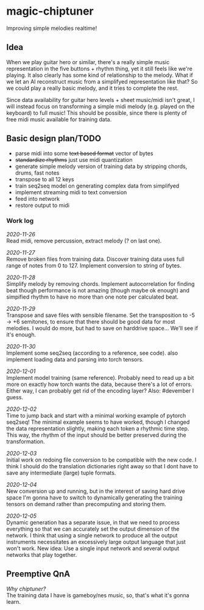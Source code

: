 # magic-chiptuner
Improving simple melodies realtime!

## Idea
When we play guitar hero or similar, there's a really simple music representation
in the five buttons + rhythm thing, yet it still feels like we're playing.
It also clearly has some kind of relationship to the melody. What if we let an
AI reconstruct music from a simplifyed representation like that? So we could
play a really basic melody, and it tries to complete the rest.

Since data availability for guitar hero levels + sheet music/midi isn't great,
I will instead focus on transforming a simple midi melody (e.g. played on the 
keyboard) to full music! This should be possible, since there is plenty of free
midi music available for training data.

## Basic design plan/TODO
- parse midi into some ~~text based format~~ vector of bytes
- ~~standardize rhythms~~ just use midi quantization
- generate simple melody version of training data by stripping chords, drums, fast notes
- transpose to all 12 keys
- train seq2seq model on generating complex data from simplifyed
- implement streaming midi to text conversion
- feed into network
- restore output to midi

### Work log ###
_2020-11-26_  
Read midi, remove percussion, extract melody (? on last one).

_2020-11-27_  
Remove broken files from training data. Discover training data uses full range
of notes from 0 to 127. Implement conversion to string of bytes.

_2020-11-28_  
Simplify melody by removing chords. Implement autocorrelation for finding beat
though performance is not amazing (though maybe ok enough) and simpified rhythm
to have no more than one note per calculated beat.

_2020-11-29_  
Transpose and save files with sensible filename. Set the transposition to
-5 -> +6 semitones, to ensure that there should be good data for most melodies.
I would do more, but had to save on harddrive space... We'll see if it's enough.

_2020-11-30_  
Implement some seq2seq (according to a reference, see code). also implement loading
data and parsing into torch tensors.

_2020-12-01_  
Implement model training (same reference). Probably need to read up a bit more on
exactly how torch wants the data, because there's a lot of errors. Either way,
I can probably get rid of the encoding layer? Also: #devember I guess.

_2020-12-02_  
Time to jump back and start with a minimal working example of pytorch seq2seq!
The minimal example seems to have worked, though I changed the data representation
slightly, making each token a rhythmic time step. This way, the rhythm of the
input should be better preserved during the transformation.

_2020-12-03_  
Initial work on redoing file conversion to be compatible with the new code. I think
I should do the translation dictionaries right away so that I dont have to save
any intermediate (large) tuple formats.

_2020-12-04_  
New conversion up and running, but in the interest of saving hard drive space
I'm gonna have to switch to dynamically generating the training tensors on demand
rather than precomputing and storing them.

_2020-12-05_  
Dynamic generation has a separate issue, in that we need to process everything
so that we can accurately set the output dimension of the network. I think that
using a single network to produce all the output instruments necessitates an
excessively large output language that just won't work. New idea: Use a single
input network and several output networks that play together.

## Preemptive QnA
_Why chiptuner?_  
The training data I have is gameboy/nes music, so, that's what it's gonna learn.

